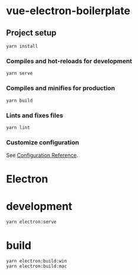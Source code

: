 # vue-electron-boilerplate

## Project setup
```
yarn install
```

### Compiles and hot-reloads for development
```
yarn serve
```

### Compiles and minifies for production
```
yarn build
```

### Lints and fixes files
```
yarn lint
```

### Customize configuration
See [Configuration Reference](https://cli.vuejs.org/config/).



# Electron

# development

```
yarn electron:serve
```

# build

```
yarn electron:build:win
yarn electron:build:mac
```